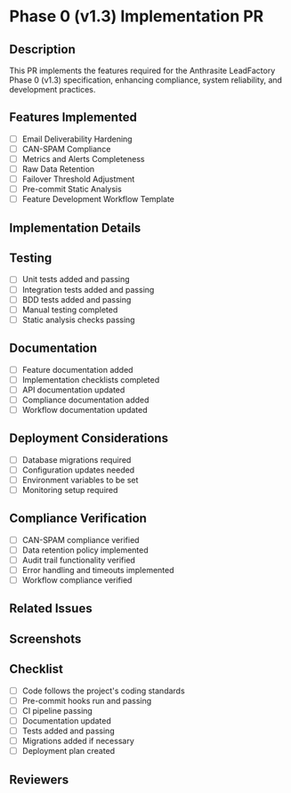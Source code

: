 # Phase 0 (v1.3) Implementation PR

## Description

This PR implements the features required for the Anthrasite LeadFactory Phase 0 (v1.3) specification, enhancing compliance, system reliability, and development practices.

## Features Implemented

- [ ] Email Deliverability Hardening
- [ ] CAN-SPAM Compliance
- [ ] Metrics and Alerts Completeness
- [ ] Raw Data Retention
- [ ] Failover Threshold Adjustment
- [ ] Pre-commit Static Analysis
- [ ] Feature Development Workflow Template

## Implementation Details

<!-- Provide a brief summary of the implementation details for each feature -->

## Testing

<!-- Describe the testing performed for these changes -->

- [ ] Unit tests added and passing
- [ ] Integration tests added and passing
- [ ] BDD tests added and passing
- [ ] Manual testing completed
- [ ] Static analysis checks passing

## Documentation

<!-- List the documentation created or updated for these changes -->

- [ ] Feature documentation added
- [ ] Implementation checklists completed
- [ ] API documentation updated
- [ ] Compliance documentation added
- [ ] Workflow documentation updated

## Deployment Considerations

<!-- Describe any special considerations for deploying these changes -->

- [ ] Database migrations required
- [ ] Configuration updates needed
- [ ] Environment variables to be set
- [ ] Monitoring setup required

## Compliance Verification

- [ ] CAN-SPAM compliance verified
- [ ] Data retention policy implemented
- [ ] Audit trail functionality verified
- [ ] Error handling and timeouts implemented
- [ ] Workflow compliance verified

## Related Issues

<!-- List any related issues or tickets -->

## Screenshots

<!-- Include any relevant screenshots -->

## Checklist

- [ ] Code follows the project's coding standards
- [ ] Pre-commit hooks run and passing
- [ ] CI pipeline passing
- [ ] Documentation updated
- [ ] Tests added and passing
- [ ] Migrations added if necessary
- [ ] Deployment plan created

## Reviewers

<!-- Tag relevant reviewers -->
